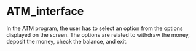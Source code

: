 # ATM_interface
In the ATM program, the user has to select an option from the options displayed on the screen. The options are related to withdraw the money, deposit the money, check the balance, and exit.
